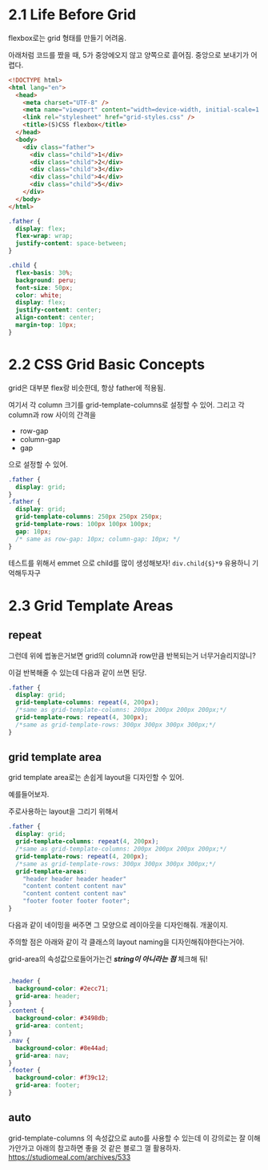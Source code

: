 
# 2.1 Life Before Grid

flexbox로는 grid 형태를 만들기 어려움.

아래처럼 코드를 짰을 때, 5가 중앙에오지 않고 양쪽으로 흩어짐. 중앙으로 보내기가 어렵다.

```html
<!DOCTYPE html>
<html lang="en">
  <head>
    <meta charset="UTF-8" />
    <meta name="viewport" content="width=device-width, initial-scale=1.0" />
    <link rel="stylesheet" href="grid-styles.css" />
    <title>(S)CSS flexbox</title>
  </head>
  <body>
    <div class="father">
      <div class="child">1</div>
      <div class="child">2</div>
      <div class="child">3</div>
      <div class="child">4</div>
      <div class="child">5</div>
    </div>
  </body>
</html>
```

```css
.father {
  display: flex;
  flex-wrap: wrap;
  justify-content: space-between;
}

.child {
  flex-basis: 30%;
  background: peru;
  font-size: 50px;
  color: white;
  display: flex;
  justify-content: center;
  align-content: center;
  margin-top: 10px;
}

```

# 2.2 CSS Grid Basic Concepts

grid은 대부분 flex랑 비슷한데, 항상 father에 적용됨. 

여기서 각 column 크기를 grid-template-columns로 설정할 수 있어.
그리고 각 column과 row 사이의 간격을 

 - row-gap
 - column-gap
 - gap

으로 설정할 수 있어.
```css
.father {
  display: grid;
}
.father {
  display: grid;
  grid-template-columns: 250px 250px 250px;
  grid-template-rows: 100px 100px 100px;
  gap: 10px;
  /* same as row-gap: 10px; column-gap: 10px; */
}
```

테스트를 위해서 emmet 으로 child를 많이 생성해보자! `div.child{$}*9` 유용하니 기억해두자구


# 2.3 Grid Template Areas

## repeat
그런데 위에 썹놓은거보면 grid의 column과 row만큼 반복되는거 너무거슬리지않니?

이걸 반복해줄 수 있는데 다음과 같이 쓰면 된당.

```css
.father {
  display: grid;
  grid-template-columns: repeat(4, 200px);
  /*same as grid-template-columns: 200px 200px 200px 200px;*/
  grid-template-rows: repeat(4, 300px);
  /*same as grid-template-rows: 300px 300px 300px 300px;*/
}
```

## grid template area

grid template area로는 손쉽게 layout을 디자인할 수 있어. 

예를들어보자. 

주로사용하는 layout을 그리기 위해서 

```css
.father {
  display: grid;
  grid-template-columns: repeat(4, 200px);
  /*same as grid-template-columns: 200px 200px 200px 200px;*/
  grid-template-rows: repeat(4, 200px);
  /*same as grid-template-rows: 300px 300px 300px 300px;*/
  grid-template-areas:
    "header header header header"
    "content content content nav"
    "content content content nav"
    "footer footer footer footer";
}
```
다음과 같이 네이밍을 써주면 그 모양으로 레이아웃을 디자인해줘. 개꿀이지.

주의할 점은 아래와 같이 각 클래스의 layout naming을 디자인해줘야한다는거야. 

grid-area의 속성값으로들어가는건 ***string이 아니라는 점*** 체크해 둬!
```css

.header {
  background-color: #2ecc71;
  grid-area: header;
}
.content {
  background-color: #3498db;
  grid-area: content;
}
.nav {
  background-color: #8e44ad;
  grid-area: nav;
}
.footer {
  background-color: #f39c12;
  grid-area: footer;
}
```

## auto
grid-template-columns 의 속성값으로 auto를 사용할 수 있는데 이 강의로는 잘 이해가안가고 아래의 참고하면 좋을 것 같은 블로그 껄 활용하자.
https://studiomeal.com/archives/533
